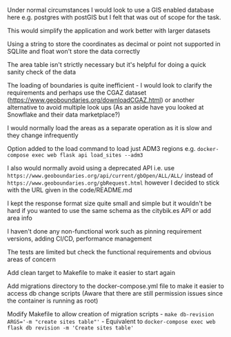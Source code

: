 

Under normal circumstances I would look to use a GIS enabled database here e.g. postgres with postGIS but I felt that was out of scope for the task.

This would simplify the application and work better with larger datasets

Using a string to store the coordinates as decimal or point not supported in SQLlite and float won't store the data correctly

The area table isn't strictly necessary but it's helpful for doing a quick sanity check of the data

The loading of boundaries is quite inefficient - I would look to clarify the requirements and perhaps use the CGAZ dataset (https://www.geoboundaries.org/downloadCGAZ.html) or another alternative to avoid multiple look ups
(As an aside have you looked at Snowflake and their data marketplace?)

I would normally load the areas as a separate operation as it is slow and they change infrequently

Option added to the load command to load just ADM3 regions e.g. `docker-compose exec web flask api load_sites --adm3`

I also would normally avoid using a deprecated API i.e. use `https://www.geoboundaries.org/api/current/gbOpen/ALL/ALL/` instead of `https://www.geoboundaries.org/gbRequest.html` however I decided to stick with the URL given in the code/README.md

I kept the response format size quite small and simple but it wouldn't be hard if you wanted to use the same schema as the citybik.es API or add area info

I haven't done any non-functional work such as pinning requirement versions, adding CI/CD, performance management

The tests are limited but check the functional requirements and obvious areas of concern

Add clean target to Makefile to make it easier to start again

Add migrations directory to the docker-compose.yml file to make it easier to access db change scripts (Aware that there are still permission issues since the container is running as root)
 
Modify Makefile to allow creation of migration scripts
    - ```make db-revision ARGS='-m "create sites table"'```
    - Equivalent to ```docker-compose exec web flask db revision -m 'Create sites table'```
